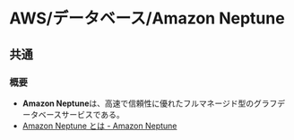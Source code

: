 # AWS/データベース/Amazon Neptune

## 共通

### 概要

- **Amazon Neptune**は、高速で信頼性に優れたフルマネージド型のグラフデータベースサービスである。
- [Amazon Neptune とは - Amazon Neptune](https://docs.aws.amazon.com/ja_jp/neptune/latest/userguide/intro.html)
